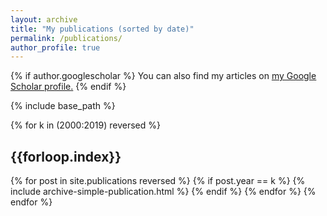 ```yaml
---
layout: archive
title: "My publications (sorted by date)"
permalink: /publications/
author_profile: true
---
```


{% if author.googlescholar %}
  You can also find my articles on <u><a href="{{author.googlescholar}}">my Google Scholar profile</a>.</u>
{% endif %}

{% include base_path %}

{% for k in (2000:2019) reversed %}
<h2>{{forloop.index}}</h2>
{% for post in site.publications reversed %}
  {% if post.year == k %}
      {% include archive-simple-publication.html %}
  {% endif %}
{% endfor %}
{% endfor %}




